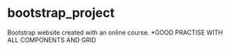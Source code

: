 # bootstrap_project

Bootstrap website created with an online course. 
 *GOOD PRACTISE WITH ALL COMPONENTS AND GRID
